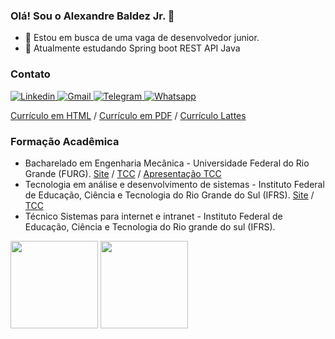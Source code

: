### Olá! Sou o Alexandre Baldez Jr. 👋

- 🔭 Estou em busca de uma vaga de desenvolvedor junior.
- 🌱 Atualmente estudando Spring boot REST API Java

<h3>Contato</h3>
<div>
   <a href="https://www.linkedin.com/in/abaldezjr/" target="_blank">
    <img alt="Linkedin" src="https://img.shields.io/badge/LinkedIn-0077B5?style=for-the-badge&logo=linkedin&logoColor=white"/>
  </a>
  <a href="mailto:abaldezjr@gmail.com" target="_blank">
    <img alt="Gmail" src="https://img.shields.io/badge/Gmail-D14836?style=for-the-badge&logo=gmail&logoColor=white"/>
  </a>
  <a href="https://t.me/abaldezjr" target="_blank">
    <img alt="Telegram" src="https://img.shields.io/badge/Telegram-2CA5E0?style=for-the-badge&logo=telegram&logoColor=white"/>
  </a>
  <a href="https://wa.me/5553991284870" target="_blank">
    <img alt="Whatsapp" src="https://img.shields.io/badge/WhatsApp-25D366?style=for-the-badge&logo=whatsapp&logoColor=white"/>
  </a>
</div>

[Currículo em HTML](https://abaldezjr.github.io/abaldezjr/curriculo.html) / [Currículo em PDF](https://abaldezjr.github.io/abaldezjr/curriculo.pdf) / [Currículo Lattes](http://lattes.cnpq.br/5165730716720121)
### Formação Acadêmica
* Bacharelado em Engenharia Mecânica - Universidade Federal do Rio Grande (FURG). [Site](https://ee.furg.br/graduacao/engenharia-mecanica-empresarial) / [TCC](https://abaldezjr.github.io/abaldezjr/tcc.pdf) / [Apresentação TCC](https://abaldezjr.github.io/abaldezjr/apresentacao-tcc.pdf)
* Tecnologia em análise e desenvolvimento de sistemas - Instituto Federal de Educação, Ciência e Tecnologia do Rio Grande do Sul (IFRS). [Site](http://divcomp.riogrande.ifrs.edu.br/superior) / [TCC](https://abaldezjr.github.io/abaldezjr/tcctads.pdf)
* Técnico Sistemas para internet e intranet - Instituto Federal de Educação, Ciência e Tecnologia do Rio grande do sul (IFRS). 

<div>
  <img height="140em" src="https://github-readme-stats.vercel.app/api?username=abaldezjr&count_private=true&theme=dracula"/>
  <img height="140em" src="https://github-readme-stats.vercel.app/api/top-langs/?username=abaldezjr&theme=dracula"/>
</div>
